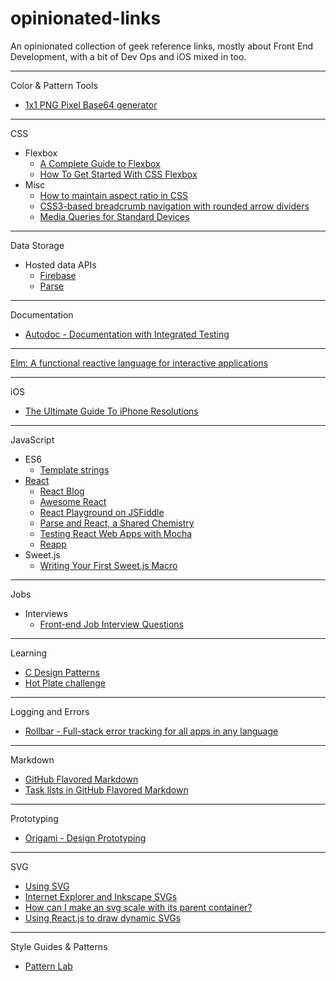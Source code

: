 # opinionated-links

An opinionated collection of geek reference links, mostly about Front End Development, with a bit of Dev Ops and iOS mixed in too.

---

Color & Pattern Tools
- [1x1 PNG Pixel Base64 generator](http://px64.net)

---

CSS
- Flexbox
  - [A Complete Guide to Flexbox](https://css-tricks.com/snippets/css/a-guide-to-flexbox/)
  - [How To Get Started With CSS Flexbox](http://www.paulund.co.uk/css-flexbox)
- Misc
  - [How to maintain aspect ratio in CSS](http://stackoverflow.com/questions/1495407/css-maintain-div-aspect-ratio)
  - [CSS3-based breadcrumb navigation with rounded arrow dividers](http://thecodeplayer.com/walkthrough/css3-breadcrumb-navigation)
  - [Media Queries for Standard Devices](https://css-tricks.com/snippets/css/media-queries-for-standard-devices/)

---

Data Storage
- Hosted data APIs
  - [Firebase](https://www.firebase.com/)
  - [Parse](https://www.parse.com/)

---

Documentation
- [Autodoc - Documentation with Integrated Testing](https://github.com/dtao/autodoc)

---

[Elm: A functional reactive language for interactive applications](http://elm-lang.org/)

---

iOS
- [The Ultimate Guide To iPhone Resolutions](http://www.paintcodeapp.com/news/ultimate-guide-to-iphone-resolutions)

---
JavaScript
- ES6
  - [Template strings](https://developer.mozilla.org/en-US/docs/Web/JavaScript/Reference/template_strings)
- [React](http://facebook.github.io/react/index.html)
  - [React Blog](http://facebook.github.io/react/blog/)
  - [Awesome React](https://github.com/enaqx/awesome-react)
  - [React Playground on JSFiddle](https://jsfiddle.net/reactjs/69z2wepo/)
  - [Parse and React, a Shared Chemistry](http://blog.parse.com/learn/parse-and-react-shared-chemistry/)
  - [Testing React Web Apps with Mocha](http://www.hammerlab.org/2015/02/14/testing-react-web-apps-with-mocha/)
  - [Reapp](http://reapp.io/)
- Sweet.js
  - [Writing Your First Sweet.js Macro](http://jlongster.com/Writing-Your-First-Sweet.js-Macro)

---

Jobs
- Interviews
  - [Front-end Job Interview Questions](https://github.com/h5bp/Front-end-Developer-Interview-Questions)

---

Learning
- [C Design Patterns](https://stackoverflow.com/questions/4112796/are-there-any-design-patterns-in-c/9125140#9125140)
- [Hot Plate challenge](https://gist.github.com/coolaj86/6033171)

---

Logging and Errors
- [Rollbar - Full-stack error tracking for all apps in any language](https://rollbar.com/)

---

Markdown
- [GitHub Flavored Markdown](https://help.github.com/articles/github-flavored-markdown/)
- [Task lists in GitHub Flavored Markdown](https://github.com/blog/1375-task-lists-in-gfm-issues-pulls-comments)

---

Prototyping
- [Origami - Design Prototyping](http://facebook.github.io/origami/)

---

SVG
- [Using SVG](https://css-tricks.com/using-svg/)
- [Internet Explorer and Inkscape SVGs](https://triangle717.wordpress.com/2014/06/07/ie-inkscape-svg/)
- [How can I make an svg scale with its parent container?](http://stackoverflow.com/questions/19484707/how-can-i-make-an-svg-scale-with-its-parent-container)
- [Using React.js to draw dynamic SVGs](https://biesnecker.com/2014/10/22/using-reactjs-to-draw-dynamic-svgs/)

---

Style Guides & Patterns
- [Pattern Lab](http://patternlab.io/)
